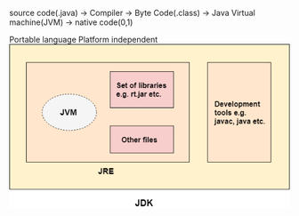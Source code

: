 source code(.java) -> Compiler -> Byte Code(.class) -> Java Virtual machine(JVM) -> native code(0,1)

Portable language
Platform independent
![alt text](image.png)
